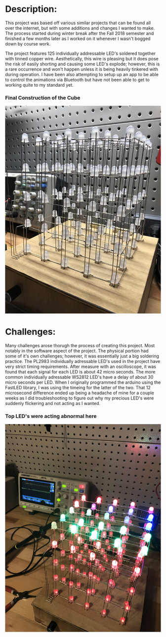 # Description:
This project was based off various similar projects that can be found all over the internet, but with some additions and changes I wanted to make. The process started during winter break after the Fall 2018 semester and finished a few months later as I worked on it whenever I wasn't bogged down by course work. 

The project features 125 individually addressable LED's soldered together with tinned copper wire. Aesthetically, this wire is pleasing but it does pose the risk of easily shorting and causing some LED's explode; however, this is a rare occurrence and won't happen unless it is being heavily tinkered with during operation. I have been also attempting to setup up an app to be able to control the animations via Bluetooth but have not been able to get to working quite to my standard yet.

### Final Construction of the Cube
<p align="center">
  <img alt = "Smile" src="https://github.com/drizzt165/5x5x5-LED-Cube/blob/master/images/FinalConstruction.jpg">
</p>


# Challenges:
Many challenges arose thorugh the process of creating this project. Most notably in the software aspect of the project. The physical portion had some of it's own challenges; however, it was essentially just a big soldering practice. The PL2983 individually adressable LED's used in the project have very strict timing requirements. After measure with an oscilloscope, it was found that each signal for each LED is about 42 micro seconds. The more common individually adressable WS2812 LED's have a delay of about 30 micro seconds per LED. When I originally programmed the arduino using the FastLED library, I was using the timeing for the latter of the two. That 12 microsecond difference ended up being a headache of mine for a couple weeks as I did troubleshooting to figure out why my precious LED's were suddenly flickering and not acting as I wanted.

### Top LED's were acting abnormal here
<p align="center">
  <img alt = "Smile" src="https://github.com/drizzt165/5x5x5-LED-Cube/blob/master/images/WrongLEDTiming.jpg">
</p>
